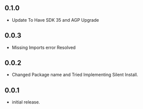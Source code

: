 ## 0.1.0

* Update To Have SDK 35 and AGP Upgrade

## 0.0.3

* Missing Imports error Resolved

## 0.0.2

* Changed Package name and Tried Implementing Silent Install.

## 0.0.1

* initial release.